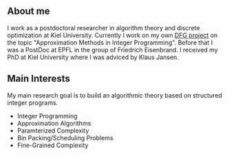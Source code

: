 About me
------
I work as a postdoctoral researcher in algorithm theory and discrete optimization at Kiel University. Currently I work on my own [DFG project](https://gepris.dfg.de/gepris/person/442077393?context=person&task=showDetail&id=442077393&) on the topic "Approximation Methods in Integer Programming". Before that I was a PostDoc at EPFL in the group of Friedrich Eisenbrand. I received my PhD at Kiel University where I was adviced by Klaus Jansen.

Main Interests
------
My main research goal is to build an algorithmic theory based on structured integer programs.
 - Integer Programming
 - Approximation Algorithms
 - Paramterized Complexity
 - Bin Packing/Scheduling Problems
 - Fine-Grained Complexity
